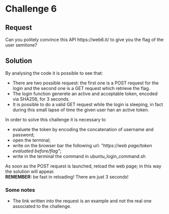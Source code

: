 <h1>Challenge 6</h1>
<h2>Request</h2>
Can you politely convince this API https://web6.it/ to give you the flag of the user semitone?

<h2>Solution</h2>
By analysing the code it is possible to see that:
<ul>
  <li> There are two possible request: the first one is a POST request for the login and 
  the second one is a GET request which retrieve the flag.</li>
  <li> The login function generete an active and  acceptable token, encoded via SHA256, for 3 seconds.</li>
  <li> It is possible to do a valid GET request while the login is sleeping, in fact during this small 
  lapse of time the given user han an active token. </li>
</ul>

In order to solve this challenge it is necessary to
<ul>
  <li> evaluete the token by encoding the concatenation of username and password; </li>
  <li> open the terminal; </li>
  <li> write on the browser bar the following url: <em>"https://web page/token evaluated before/flag"</em>; </li>
  <li> write in the terminal the command in ubuntu_login_command.sh </li>
</ul>
As soon as the POST request is launched, reload the web page; in this way the solution will appear.<br> 
<strong>REMEMBER:</strong> be fast in reloading! There are just 3 seconds!

<h3>Some notes</h3>
<ul>
<li> The link written into the request is an example and not the real one associated to the challenge.</li>
</ul>


